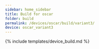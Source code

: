 ```yaml
---
sidebar: home_sidebar
title: Build for oscar
folder: build
permalink: /devices/oscar/build/variant3/
device: oscar_variant3
---
```

{% include templates/device_build.md %}

